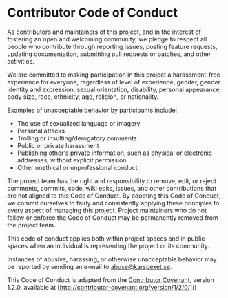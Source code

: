 # Contributor Code of Conduct

As contributors and maintainers of this project, and in the interest of
fostering an open and welcoming community, we pledge to respect all people who
contribute through reporting issues, posting feature requests, updating
documentation, submitting pull requests or patches, and other activities.

We are committed to making participation in this project a harassment-free
experience for everyone, regardless of level of experience, gender, gender
identity and expression, sexual orientation, disability, personal appearance,
body size, race, ethnicity, age, religion, or nationality.

Examples of unacceptable behavior by participants include:

- The use of sexualized language or imagery
- Personal attacks
- Trolling or insulting/derogatory comments
- Public or private harassment
- Publishing other's private information, such as physical or electronic
  addresses, without explicit permission
- Other unethical or unprofessional conduct.

The project team has the right and responsibility to remove, edit, or
reject comments, commits, code, wiki edits, issues, and other contributions
that are not aligned to this Code of Conduct. By adopting this Code of Conduct,
we commit ourselves to fairly and consistently applying these principles to
every aspect of managing this project. Project maintainers who do not follow or
enforce the Code of Conduct may be permanently removed from the project team.

This code of conduct applies both within project spaces and in public spaces
when an individual is representing the project or its community.

Instances of abusive, harassing, or otherwise unacceptable behavior may be
reported by sending an e-mail to abuse@karspexet.se.

This Code of Conduct is adapted from the [Contributor Covenant][1], version
1.2.0, available at [http://contributor-covenant.org/version/1/2/0/]()

[1]: http://contributor-covenant.org
